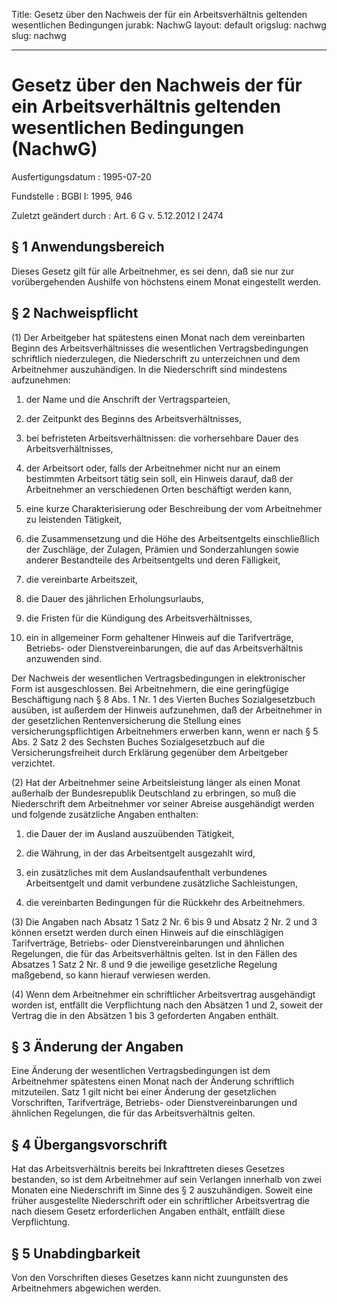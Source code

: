 Title: Gesetz über den Nachweis der für ein Arbeitsverhältnis geltenden wesentlichen
  Bedingungen
jurabk: NachwG
layout: default
origslug: nachwg
slug: nachwg

---

# Gesetz über den Nachweis der für ein Arbeitsverhältnis geltenden wesentlichen Bedingungen (NachwG)

Ausfertigungsdatum
:   1995-07-20

Fundstelle
:   BGBl I: 1995, 946

Zuletzt geändert durch
:   Art. 6 G v. 5.12.2012 I 2474


## § 1 Anwendungsbereich

Dieses Gesetz gilt für alle Arbeitnehmer, es sei denn, daß sie nur zur
vorübergehenden Aushilfe von höchstens einem Monat eingestellt werden.


## § 2 Nachweispflicht

(1) Der Arbeitgeber hat spätestens einen Monat nach dem vereinbarten
Beginn des Arbeitsverhältnisses die wesentlichen Vertragsbedingungen
schriftlich niederzulegen, die Niederschrift zu unterzeichnen und dem
Arbeitnehmer auszuhändigen. In die Niederschrift sind mindestens
aufzunehmen:

1.  der Name und die Anschrift der Vertragsparteien,


2.  der Zeitpunkt des Beginns des Arbeitsverhältnisses,


3.  bei befristeten Arbeitsverhältnissen: die vorhersehbare Dauer des
    Arbeitsverhältnisses,


4.  der Arbeitsort oder, falls der Arbeitnehmer nicht nur an einem
    bestimmten Arbeitsort tätig sein soll, ein Hinweis darauf, daß der
    Arbeitnehmer an verschiedenen Orten beschäftigt werden kann,


5.  eine kurze Charakterisierung oder Beschreibung der vom Arbeitnehmer zu
    leistenden Tätigkeit,


6.  die Zusammensetzung und die Höhe des Arbeitsentgelts einschließlich
    der Zuschläge, der Zulagen, Prämien und Sonderzahlungen sowie anderer
    Bestandteile des Arbeitsentgelts und deren Fälligkeit,


7.  die vereinbarte Arbeitszeit,


8.  die Dauer des jährlichen Erholungsurlaubs,


9.  die Fristen für die Kündigung des Arbeitsverhältnisses,


10. ein in allgemeiner Form gehaltener Hinweis auf die Tarifverträge,
    Betriebs- oder Dienstvereinbarungen, die auf das Arbeitsverhältnis
    anzuwenden sind.



Der Nachweis der wesentlichen Vertragsbedingungen in elektronischer
Form ist ausgeschlossen. Bei Arbeitnehmern, die eine geringfügige
Beschäftigung nach § 8 Abs. 1 Nr. 1 des Vierten Buches
Sozialgesetzbuch ausüben, ist außerdem der Hinweis aufzunehmen, daß
der Arbeitnehmer in der gesetzlichen Rentenversicherung die Stellung
eines versicherungspflichtigen Arbeitnehmers erwerben kann, wenn er
nach § 5 Abs. 2 Satz 2 des Sechsten Buches Sozialgesetzbuch auf die
Versicherungsfreiheit durch Erklärung gegenüber dem Arbeitgeber
verzichtet.

(2) Hat der Arbeitnehmer seine Arbeitsleistung länger als einen Monat
außerhalb der Bundesrepublik Deutschland zu erbringen, so muß die
Niederschrift dem Arbeitnehmer vor seiner Abreise ausgehändigt werden
und folgende zusätzliche Angaben enthalten:

1.  die Dauer der im Ausland auszuübenden Tätigkeit,


2.  die Währung, in der das Arbeitsentgelt ausgezahlt wird,


3.  ein zusätzliches mit dem Auslandsaufenthalt verbundenes Arbeitsentgelt
    und damit verbundene zusätzliche Sachleistungen,


4.  die vereinbarten Bedingungen für die Rückkehr des Arbeitnehmers.




(3) Die Angaben nach Absatz 1 Satz 2 Nr. 6 bis 9 und Absatz 2 Nr. 2
und 3 können ersetzt werden durch einen Hinweis auf die einschlägigen
Tarifverträge, Betriebs- oder Dienstvereinbarungen und ähnlichen
Regelungen, die für das Arbeitsverhältnis gelten. Ist in den Fällen
des Absatzes 1 Satz 2 Nr. 8 und 9 die jeweilige gesetzliche Regelung
maßgebend, so kann hierauf verwiesen werden.

(4) Wenn dem Arbeitnehmer ein schriftlicher Arbeitsvertrag
ausgehändigt worden ist, entfällt die Verpflichtung nach den Absätzen
1 und 2, soweit der Vertrag die in den Absätzen 1 bis 3 geforderten
Angaben enthält.


## § 3 Änderung der Angaben

Eine Änderung der wesentlichen Vertragsbedingungen ist dem
Arbeitnehmer spätestens einen Monat nach der Änderung schriftlich
mitzuteilen. Satz 1 gilt nicht bei einer Änderung der gesetzlichen
Vorschriften, Tarifverträge, Betriebs- oder Dienstvereinbarungen und
ähnlichen Regelungen, die für das Arbeitsverhältnis gelten.


## § 4 Übergangsvorschrift

Hat das Arbeitsverhältnis bereits bei Inkrafttreten dieses Gesetzes
bestanden, so ist dem Arbeitnehmer auf sein Verlangen innerhalb von
zwei Monaten eine Niederschrift im Sinne des § 2 auszuhändigen. Soweit
eine früher ausgestellte Niederschrift oder ein schriftlicher
Arbeitsvertrag die nach diesem Gesetz erforderlichen Angaben enthält,
entfällt diese Verpflichtung.


## § 5 Unabdingbarkeit

Von den Vorschriften dieses Gesetzes kann nicht zuungunsten des
Arbeitnehmers abgewichen werden.

